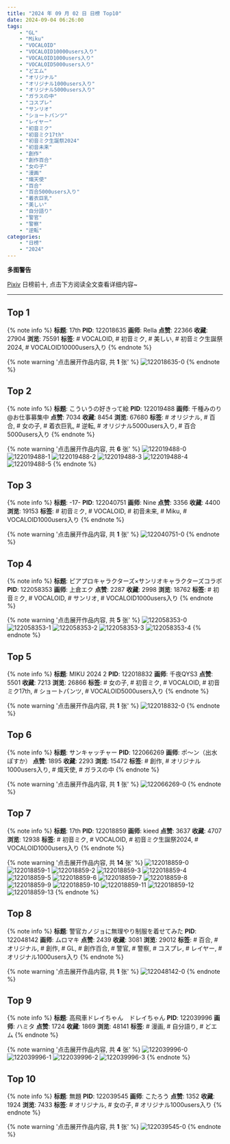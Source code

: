 ```yaml
---
title: "2024 年 09 月 02 日 日榜 Top10"
date: 2024-09-04 06:26:00
tags:
    - "GL"
    - "Miku"
    - "VOCALOID"
    - "VOCALOID10000users入り"
    - "VOCALOID1000users入り"
    - "VOCALOID5000users入り"
    - "どエム"
    - "オリジナル"
    - "オリジナル1000users入り"
    - "オリジナル5000users入り"
    - "ガラスの中"
    - "コスプレ"
    - "サンリオ"
    - "ショートパンツ"
    - "レイヤー"
    - "初音ミク"
    - "初音ミク17th"
    - "初音ミク生誕祭2024"
    - "初音未来"
    - "創作"
    - "創作百合"
    - "女の子"
    - "漫画"
    - "熾天使"
    - "百合"
    - "百合5000users入り"
    - "着衣巨乳"
    - "美しい"
    - "自分語り"
    - "警官"
    - "警察"
    - "逆転"
categories:
    - "日榜"
    - "2024"
---
```


<i class="fa fa-triangle-exclamation"></i>**多图警告**<i class="fa fa-triangle-exclamation"></i>

[Pixiv](https://www.pixiv.net/) 日榜前十, 点击下方阅读全文查看详细内容~

<!-- more -->

---

## Top 1

{% note info %}
**标题**: 17th
**PID**: 122018635 **画师**: Rella
**点赞**: 22366 **收藏**: 27904 **浏览**: 75591
**标签**: # VOCALOID, # 初音ミク, # 美しい, # 初音ミク生誕祭2024, # VOCALOID10000users入り
{% endnote %}

{% note warning '点击展开作品内容, 共 **1** 张' %}
![122018635-0](https://i.pixiv.re/img-original/img/2024/09/01/00/01/15/122018635_p0.png)
{% endnote %}

## Top 2

{% note info %}
**标题**: こういうの好きって絵
**PID**: 122019488 **画师**: 千種みのり@お仕事募集中
**点赞**: 7034 **收藏**: 8454 **浏览**: 67680
**标签**: # オリジナル, # 百合, # 女の子, # 着衣巨乳, # 逆転, # オリジナル5000users入り, # 百合5000users入り
{% endnote %}

{% note warning '点击展开作品内容, 共 **6** 张' %}
![122019488-0](https://i.pixiv.re/img-original/img/2024/09/01/00/11/42/122019488_p0.jpg)
![122019488-1](https://i.pixiv.re/img-original/img/2024/09/01/00/11/42/122019488_p1.jpg)
![122019488-2](https://i.pixiv.re/img-original/img/2024/09/01/00/11/42/122019488_p2.jpg)
![122019488-3](https://i.pixiv.re/img-original/img/2024/09/01/00/11/42/122019488_p3.jpg)
![122019488-4](https://i.pixiv.re/img-original/img/2024/09/01/00/11/42/122019488_p4.jpg)
![122019488-5](https://i.pixiv.re/img-original/img/2024/09/01/00/11/42/122019488_p5.jpg)
{% endnote %}

## Top 3

{% note info %}
**标题**: -17-
**PID**: 122040751 **画师**: Nine
**点赞**: 3356 **收藏**: 4400 **浏览**: 19153
**标签**: # 初音ミク, # VOCALOID, # 初音未来, # Miku, # VOCALOID1000users入り
{% endnote %}

{% note warning '点击展开作品内容, 共 **1** 张' %}
![122040751-0](https://i.pixiv.re/img-original/img/2024/09/01/16/43/11/122040751_p0.jpg)
{% endnote %}

## Top 4

{% note info %}
**标题**: ピアプロキャラクターズ×サンリオキャラクターズコラボ
**PID**: 122058353 **画师**: 上倉エク
**点赞**: 2287 **收藏**: 2998 **浏览**: 18762
**标签**: # 初音ミク, # VOCALOID, # サンリオ, # VOCALOID1000users入り
{% endnote %}

{% note warning '点击展开作品内容, 共 **5** 张' %}
![122058353-0](https://i.pixiv.re/img-original/img/2024/09/02/00/06/55/122058353_p0.jpg)
![122058353-1](https://i.pixiv.re/img-original/img/2024/09/02/00/06/55/122058353_p1.jpg)
![122058353-2](https://i.pixiv.re/img-original/img/2024/09/02/00/06/55/122058353_p2.jpg)
![122058353-3](https://i.pixiv.re/img-original/img/2024/09/02/00/06/55/122058353_p3.jpg)
![122058353-4](https://i.pixiv.re/img-original/img/2024/09/02/00/06/55/122058353_p4.jpg)
{% endnote %}

## Top 5

{% note info %}
**标题**: MIKU 2024 2
**PID**: 122018832 **画师**: 千夜QYS3
**点赞**: 5501 **收藏**: 7213 **浏览**: 26866
**标签**: # 女の子, # 初音ミク, # VOCALOID, # 初音ミク17th, # ショートパンツ, # VOCALOID5000users入り
{% endnote %}

{% note warning '点击展开作品内容, 共 **1** 张' %}
![122018832-0](https://i.pixiv.re/img-original/img/2024/09/01/00/03/06/122018832_p0.jpg)
{% endnote %}

## Top 6

{% note info %}
**标题**: サンキャッチャー
**PID**: 122066269 **画师**: ポ～ン（出水ぽすか）
**点赞**: 1895 **收藏**: 2293 **浏览**: 15472
**标签**: # 創作, # オリジナル1000users入り, # 熾天使, # ガラスの中
{% endnote %}

{% note warning '点击展开作品内容, 共 **1** 张' %}
![122066269-0](https://i.pixiv.re/img-original/img/2024/09/02/07/30/01/122066269_p0.jpg)
{% endnote %}

## Top 7

{% note info %}
**标题**: 17th
**PID**: 122018859 **画师**: kieed
**点赞**: 3637 **收藏**: 4707 **浏览**: 12938
**标签**: # 初音ミク, # VOCALOID, # 初音ミク生誕祭2024, # VOCALOID1000users入り
{% endnote %}

{% note warning '点击展开作品内容, 共 **14** 张' %}
![122018859-0](https://i.pixiv.re/img-original/img/2024/09/01/00/03/20/122018859_p0.jpg)
![122018859-1](https://i.pixiv.re/img-original/img/2024/09/01/00/03/20/122018859_p1.jpg)
![122018859-2](https://i.pixiv.re/img-original/img/2024/09/01/00/03/20/122018859_p2.jpg)
![122018859-3](https://i.pixiv.re/img-original/img/2024/09/01/00/03/20/122018859_p3.jpg)
![122018859-4](https://i.pixiv.re/img-original/img/2024/09/01/00/03/20/122018859_p4.jpg)
![122018859-5](https://i.pixiv.re/img-original/img/2024/09/01/00/03/20/122018859_p5.jpg)
![122018859-6](https://i.pixiv.re/img-original/img/2024/09/01/00/03/20/122018859_p6.jpg)
![122018859-7](https://i.pixiv.re/img-original/img/2024/09/01/00/03/20/122018859_p7.jpg)
![122018859-8](https://i.pixiv.re/img-original/img/2024/09/01/00/03/20/122018859_p8.jpg)
![122018859-9](https://i.pixiv.re/img-original/img/2024/09/01/00/03/20/122018859_p9.jpg)
![122018859-10](https://i.pixiv.re/img-original/img/2024/09/01/00/03/20/122018859_p10.jpg)
![122018859-11](https://i.pixiv.re/img-original/img/2024/09/01/00/03/20/122018859_p11.jpg)
![122018859-12](https://i.pixiv.re/img-original/img/2024/09/01/00/03/20/122018859_p12.jpg)
![122018859-13](https://i.pixiv.re/img-original/img/2024/09/01/00/03/20/122018859_p13.jpg)
{% endnote %}

## Top 8

{% note info %}
**标题**: 警官カノジョに無理やり制服を着せてみた
**PID**: 122048142 **画师**: ムロマキ
**点赞**: 2439 **收藏**: 3081 **浏览**: 29012
**标签**: # 百合, # オリジナル, # 創作, # GL, # 創作百合, # 警官, # 警察, # コスプレ, # レイヤー, # オリジナル1000users入り
{% endnote %}

{% note warning '点击展开作品内容, 共 **1** 张' %}
![122048142-0](https://i.pixiv.re/img-original/img/2024/09/01/20/21/05/122048142_p0.jpg)
{% endnote %}

## Top 9

{% note info %}
**标题**: 高飛車ドレイちゃん　ドレイちゃん
**PID**: 122039996 **画师**: ハミタ
**点赞**: 1724 **收藏**: 1869 **浏览**: 48141
**标签**: # 漫画, # 自分語り, # どエム
{% endnote %}

{% note warning '点击展开作品内容, 共 **4** 张' %}
![122039996-0](https://i.pixiv.re/img-original/img/2024/09/01/16/15/34/122039996_p0.png)
![122039996-1](https://i.pixiv.re/img-original/img/2024/09/01/16/15/34/122039996_p1.png)
![122039996-2](https://i.pixiv.re/img-original/img/2024/09/01/16/15/34/122039996_p2.png)
![122039996-3](https://i.pixiv.re/img-original/img/2024/09/01/16/15/34/122039996_p3.png)
{% endnote %}

## Top 10

{% note info %}
**标题**: 無題
**PID**: 122039545 **画师**: こたろう
**点赞**: 1352 **收藏**: 1924 **浏览**: 7433
**标签**: # オリジナル, # 女の子, # オリジナル1000users入り
{% endnote %}

{% note warning '点击展开作品内容, 共 **1** 张' %}
![122039545-0](https://i.pixiv.re/img-original/img/2024/09/01/16/00/48/122039545_p0.png)
{% endnote %}
